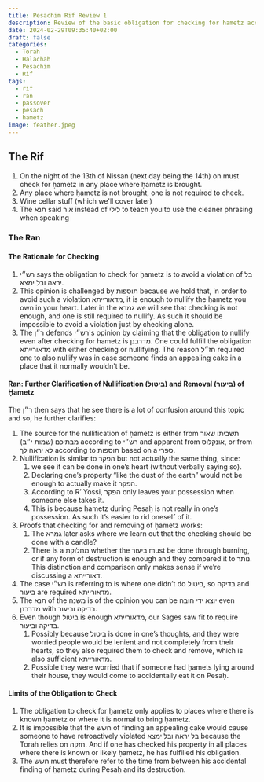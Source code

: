 ```yaml
---
title: Pesachim Rif Review 1
description: Review of the basic obligation for checking for hametz according to the Rif and Ran.
date: 2024-02-29T09:35:40+02:00
draft: false
categories:
  - Torah
  - Halachah
  - Pesachim
  - Rif
tags:
  - rif
  - ran
  - passover
  - pesach
  - hametz
image: feather.jpeg
---
```


## The Rif

1. On the night of the 13th of Nissan (next day being the 14th) on must check for ḥametz in any place where ḥametz is brought.
2. Any place where ḥametz is not brought, one is not required to check.
3. Wine cellar stuff (which we'll cover later)
4. The תנא said אור instead of לילי to teach you to use the cleaner phrasing when speaking

### The Ran

#### The Rationale for Checking

1. רש״י says the obligation to check for ḥametz is to avoid a violation of בל יראה ובל ימצא.
2. This opinion is challenged by תוספות because we hold that, in order to avoid such a violation מדאורייתא, it is enough to nullify the ḥametz you own in your heart. Later in the גמרא we will see that checking is not enough, and one is still required to nullify. As such it should be impossible to avoid a violation just by checking alone.
3. The ר״ן defends רש״י's opinion by claiming that the obligation to nullify even after checking for hametz is מדרבנן. One could fulfill the obligation מדאורייתא with either checking or nullifying. The reason חז״ל required one to also nullify was in case someone finds an appealing cake in a place that it normally wouldn't be.

#### Ran: Further Clarification of Nullification (ביטול) and Removal (ביעור) of Ḥametz

The ר״ן then says that he see there is a lot of confusion around this topic and so, he further clarifies:

1. The source for the nullification of ḥametz is either from תשביתו שאור מבתיכם (שמות י״ב) according to רש״י and apparent from אונקלוס, or from לא יראה לך according to תוספות based on a ספרי.
2. Nullification is similar to הפקר but not actually the same thing, since:
   1. we see it can be done in one’s heart (without verbally saying so).
   2. Declaring one’s property “like the dust of the earth” would not be enough to actually make it הפקר.
   3. According to R’ Yossi, הפקר only leaves your possession when someone else takes it.
   4. This is because ḥametz during Pesaḥ is not really in one’s possession. As such it’s easier to rid oneself of it.
3. Proofs that checking for and removing of ḥametz works:
   1. The גמרא later asks where we learn out that the checking should be done with a candle?
   2. There is a מחלוקת whether the ביעור must be done through burning, or if any form of destruction is enough and they compared it to נותר. This distinction and comparison only makes sense if we’re discussing a דאורייתא.
4. The case רש״י is referring to is where one didn’t do ביטול, so בדיקה and ביעור are required מדאורייתא.
5. The תנא of the משנה is of the opinion you can be יוצא ידי חובה even מדרבנן with בדיקה וביעור.
6. Even though ביטול is enough מדאורייתא, our Sages saw fit to require בדיקה וביעור.
   1. Possibly because ביטול is done in one’s thoughts, and they were worried people would be lenient and not completely from their hearts, so they also required them to check and remove, which is also sufficient מדאורייתא.
   2. Possible they were worried that if someone had ḥamets lying around their house, they would come to accidentally eat it on Pesaḥ.

#### Limits of the Obligation to Check

1. The obligation to check for ḥametz only applies to places where there is known ḥametz or where it is normal to bring ḥametz.
2. It is impossible that the חשש of finding an appealing cake would cause someone to have retroactively violated בל יראה ובל ימצא because the Torah relies on חזקה. And if one has checked his property in all places where there is known or likely ḥametz, he has fulfilled his obligation.
3. The חשש must therefore refer to the time from between his accidental finding of ḥametz during Pesaḥ and its destruction.
